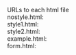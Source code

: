 URLs to each html file
<br>
nostyle.html: <br>
style1.html: <br>
style2.html: <br>
example.html: <br>
form.html: <br>